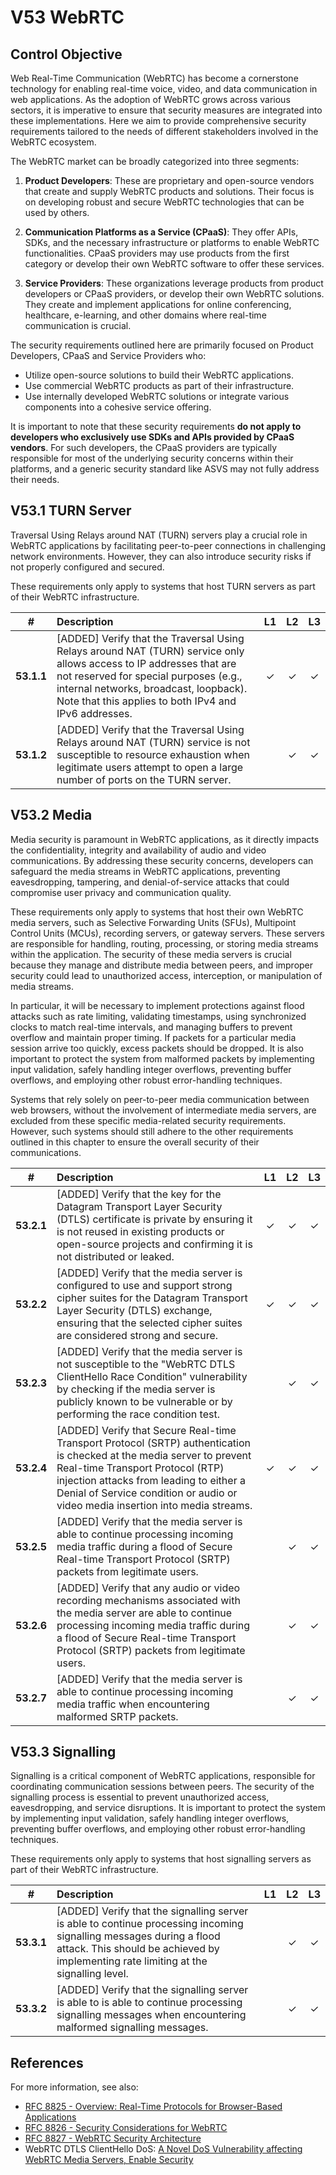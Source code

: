 # V53 WebRTC

## Control Objective

Web Real-Time Communication (WebRTC) has become a cornerstone technology for enabling real-time voice, video, and data communication in web applications. As the adoption of WebRTC grows across various sectors, it is imperative to ensure that security measures are integrated into these implementations. Here we aim to provide comprehensive security requirements tailored to the needs of different stakeholders involved in the WebRTC ecosystem.

The WebRTC market can be broadly categorized into three segments:

1. **Product Developers**: These are proprietary and open-source vendors that create and supply WebRTC products and solutions. Their focus is on developing robust and secure WebRTC technologies that can be used by others.

2. **Communication Platforms as a Service (CPaaS)**: They offer APIs, SDKs, and the necessary infrastructure or platforms to enable WebRTC functionalities. CPaaS providers may use products from the first category or develop their own WebRTC software to offer these services.

3. **Service Providers**: These organizations leverage products from product developers or CPaaS providers, or develop their own WebRTC solutions. They create and implement applications for online conferencing, healthcare, e-learning, and other domains where real-time communication is crucial.

The security requirements outlined here are primarily focused on Product Developers, CPaaS and Service Providers who:

* Utilize open-source solutions to build their WebRTC applications.
* Use commercial WebRTC products as part of their infrastructure.
* Use internally developed WebRTC solutions or integrate various components into a cohesive service offering.

It is important to note that these security requirements **do not apply to developers who exclusively use SDKs and APIs provided by CPaaS vendors**. For such developers, the CPaaS providers are typically responsible for most of the underlying security concerns within their platforms, and a generic security standard like ASVS may not fully address their needs.

## V53.1 TURN Server

Traversal Using Relays around NAT (TURN) servers play a crucial role in WebRTC applications by facilitating peer-to-peer connections in challenging network environments. However, they can also introduce security risks if not properly configured and secured.

These requirements only apply to systems that host TURN servers as part of their WebRTC infrastructure.

| # | Description | L1 | L2 | L3 |
| :---: | :--- | :---: | :---: | :---: |
| **53.1.1** | [ADDED] Verify that the Traversal Using Relays around NAT (TURN) service only allows access to IP addresses that are not reserved for special purposes (e.g., internal networks, broadcast, loopback). Note that this applies to both IPv4 and IPv6 addresses. | ✓ | ✓ | ✓ |
| **53.1.2** | [ADDED] Verify that the Traversal Using Relays around NAT (TURN) service is not susceptible to resource exhaustion when legitimate users attempt to open a large number of ports on the TURN server. | | ✓ | ✓ |

## V53.2 Media

Media security is paramount in WebRTC applications, as it directly impacts the confidentiality, integrity and availability of audio and video communications. By addressing these security concerns, developers can safeguard the media streams in WebRTC applications, preventing eavesdropping, tampering, and denial-of-service attacks that could compromise user privacy and communication quality.

These requirements only apply to systems that host their own WebRTC media servers, such as Selective Forwarding Units (SFUs), Multipoint Control Units (MCUs), recording servers, or gateway servers. These servers are responsible for handling, routing, processing, or storing media streams within the application. The security of these media servers is crucial because they manage and distribute media between peers, and improper security could lead to unauthorized access, interception, or manipulation of media streams.

In particular, it will be necessary to implement protections against flood attacks such as rate limiting, validating timestamps, using synchronized clocks to match real-time intervals, and managing buffers to prevent overflow and maintain proper timing. If packets for a particular media session arrive too quickly, excess packets should be dropped. It is also important to protect the system from malformed packets by implementing input validation, safely handling integer overflows, preventing buffer overflows, and employing other robust error-handling techniques.

Systems that rely solely on peer-to-peer media communication between web browsers, without the involvement of intermediate media servers, are excluded from these specific media-related security requirements. However, such systems should still adhere to the other requirements outlined in this chapter to ensure the overall security of their communications.

| # | Description | L1 | L2 | L3 |
| :---: | :--- | :---: | :---: | :---: |
| **53.2.1** | [ADDED] Verify that the key for the Datagram Transport Layer Security (DTLS) certificate is private by ensuring it is not reused in existing products or open-source projects and confirming it is not distributed or leaked. | ✓ | ✓ | ✓ |
| **53.2.2** | [ADDED] Verify that the media server is configured to use and support strong cipher suites for the Datagram Transport Layer Security (DTLS) exchange, ensuring that the selected cipher suites are considered strong and secure. | ✓ | ✓ | ✓ |
| **53.2.3** | [ADDED] Verify that the media server is not susceptible to the "WebRTC DTLS ClientHello Race Condition" vulnerability by checking if the media server is publicly known to be vulnerable or by performing the race condition test. | | ✓ | ✓ |
| **53.2.4** | [ADDED] Verify that Secure Real-time Transport Protocol (SRTP) authentication is checked at the media server to prevent Real-time Transport Protocol (RTP) injection attacks from leading to either a Denial of Service condition or audio or video media insertion into media streams. | ✓ | ✓ | ✓ |
| **53.2.5** | [ADDED] Verify that the media server is able to continue processing incoming media traffic during a flood of Secure Real-time Transport Protocol (SRTP) packets from legitimate users. | | ✓ | ✓ |
| **53.2.6** | [ADDED] Verify that any audio or video recording mechanisms associated with the media server are able to continue processing incoming media traffic during a flood of Secure Real-time Transport Protocol (SRTP) packets from legitimate users. | | ✓ | ✓ |
| **53.2.7** | [ADDED] Verify that the media server is able to continue processing incoming media traffic when encountering malformed SRTP packets. | | ✓ | ✓ |

## V53.3 Signalling

Signalling is a critical component of WebRTC applications, responsible for coordinating communication sessions between peers. The security of the signalling process is essential to prevent unauthorized access, eavesdropping, and service disruptions. It is important to protect the system by implementing input validation, safely handling integer overflows, preventing buffer overflows, and employing other robust error-handling techniques.

These requirements only apply to systems that host signalling servers as part of their WebRTC infrastructure.

| # | Description | L1 | L2 | L3 |
| :---: | :--- | :---: | :---: | :---: |
| **53.3.1** | [ADDED] Verify that the signalling server is able to continue processing incoming signalling messages during a flood attack. This should be achieved by implementing rate limiting at the signalling level. | | ✓ | ✓ |
| **53.3.2** | [ADDED] Verify that the signalling server is able to is able to continue processing signalling messages when encountering malformed signalling messages. | | ✓ | ✓ |

## References

For more information, see also:

* [RFC 8825 - Overview: Real-Time Protocols for Browser-Based Applications](https://www.rfc-editor.org/info/rfc8825)
* [RFC 8826 - Security Considerations for WebRTC](https://www.rfc-editor.org/info/rfc8826)
* [RFC 8827 - WebRTC Security Architecture](https://www.rfc-editor.org/info/rfc8827)
* WebRTC DTLS ClientHello DoS: [A Novel DoS Vulnerability affecting WebRTC Media Servers, Enable Security](https://www.rtcsec.com/article/novel-dos-vulnerability-affecting-webrtc-media-servers/)
